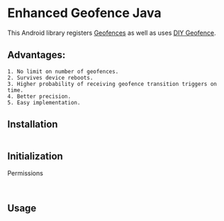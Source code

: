 
# Enhanced Geofence Java

This Android library registers [Geofences](https://developer.android.com/training/location/geofencing) as well as uses [DIY Geofence](https://github.com/ashwindmk/android_diygeofence_java).


## Advantages:

	1. No limit on number of geofences.
	2. Survives device reboots.
	3. Higher probability of receiving geofence transition triggers on time.
	4. Better precision.
	5. Easy implementation.


## Installation

```gradle

```


## Initialization

Permissions

```xml

```

```java

```


## Usage

```java

```
